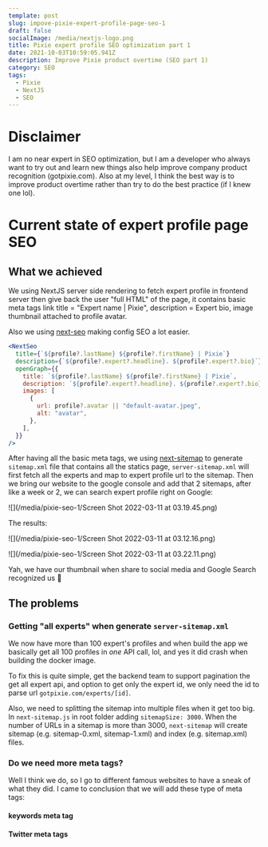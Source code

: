 ```yaml
---
template: post
slug: impove-pixie-expert-profile-page-seo-1
draft: false
socialImage: /media/nextjs-logo.png
title: Pixie expert profile SEO optimization part 1
date: 2021-10-03T10:59:05.941Z
description: Improve Pixie product overtime (SEO part 1)
category: SEO
tags:
  - Pixie
  - NextJS
  - SEO
---
```


# Disclaimer

I am no near expert in SEO optimization, but I am a developer who always want to try out and learn new things also help improve company product recognition (gotpixie.com). Also at my level, I think the best way is to improve product overtime rather than try to do the best practice (if I knew one lol).

# Current state of expert profile page SEO

## What we achieved

We using NextJS server side rendering to fetch expert profile in frontend server then give back the user "full HTML" of the page, it contains basic meta tags link title = "Expert name | Pixie", description = Expert bio, image thumbnail attached to profile avatar.

Also we using [next-seo](https://github.com/garmeeh/next-seo) making config SEO a lot easier.

```jsx
<NextSeo
  title={`${profile?.lastName} ${profile?.firstName} | Pixie`}
  description={`${profile?.expert?.headline}. ${profile?.expert?.bio}`}
  openGraph={{
    title: `${profile?.lastName} ${profile?.firstName} | Pixie`,
    description: `${profile?.expert?.headline}. ${profile?.expert?.bio}`,
    images: [
      {
        url: profile?.avatar || "default-avatar.jpeg",
        alt: "avatar",
      },
    ],
  }}
/>
```

After having all the basic meta tags, we using [next-sitemap](https://github.com/iamvishnusankar/next-sitemap) to generate `sitemap.xml` file that contains all the statics page, `server-sitemap.xml` will first fetch all the experts and map to expert profile url to the sitemap. Then we bring our website to the google console and add that 2 sitemaps, after like a week or 2, we can search expert profile right on Google:

![](/media/pixie-seo-1/Screen Shot 2022-03-11 at 03.19.45.png)

The results:

![](/media/pixie-seo-1/Screen Shot 2022-03-11 at 03.12.16.png)

![](/media/pixie-seo-1/Screen Shot 2022-03-11 at 03.22.11.png)

Yah, we have our thumbnail when share to social media and Google Search recognized us 🎉

## The problems

### Getting "all experts" when generate `server-sitemap.xml`

We now have more than 100 expert's profiles and when build the app we basically get all 100 profiles in _one_ API call, lol, and yes it did crash when building the docker image.

To fix this is quite simple, get the backend team to support pagination the get all expert api, and option to get only the expert id, we only need the id to parse url `gotpixie.com/experts/[id]`.

Also, we need to splitting the sitemap into multiple files when it get too big. In `next-sitemap.js` in root folder adding `sitemapSize: 3000`. When the number of URLs in a sitemap is more than 3000, `next-sitemap` will create sitemap (e.g. sitemap-0.xml, sitemap-1.xml) and index (e.g. sitemap.xml) files.

### Do we need more meta tags?

Well I think we do, so I go to different famous websites to have a sneak of what they did. I came to conclusion that we will add these type of meta tags:

#### keywords meta tag

#### Twitter meta tags
